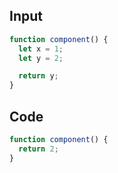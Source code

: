 
## Input

```javascript
function component() {
  let x = 1;
  let y = 2;

  return y;
}

```

## Code

```javascript
function component() {
  return 2;
}

```
      